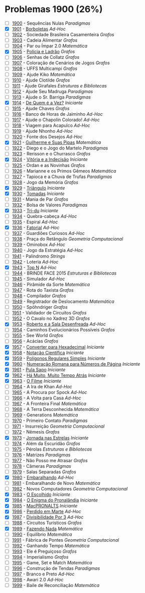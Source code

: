 # Problemas 1900 (26%)

- [ ]  [1900](https://www.beecrowd.com.br/judge/pt/problems/view/1900) - Sequências Nulas *Paradigmas*
- [x]  [1901](https://www.beecrowd.com.br/judge/pt/problems/view/1901) - [Borboletas](https://github.com/potigol/beecrowd/blob/master/src/1900/1901.poti) *Ad-Hoc*
- [ ]  [1902](https://www.beecrowd.com.br/judge/pt/problems/view/1902) - Sociedade Brasileira Casamenteira *Grafos*
- [ ]  [1903](https://www.beecrowd.com.br/judge/pt/problems/view/1903) - Cadeia Alimentar *Grafos*
- [ ]  [1904](https://www.beecrowd.com.br/judge/pt/problems/view/1904) - Par ou Ímpar 2.0 *Matemática*
- [x]  [1905](https://www.beecrowd.com.br/judge/pt/problems/view/1905) - [Polícia e Ladrão](https://github.com/potigol/beecrowd/blob/master/src/1900/1905.poti) *Grafos*
- [ ]  [1906](https://www.beecrowd.com.br/judge/pt/problems/view/1906) - Senhas de Collatz *Grafos*
- [ ]  [1907](https://www.beecrowd.com.br/judge/pt/problems/view/1907) - Coloração de Cenários de Jogos *Grafos*
- [ ]  [1908](https://www.beecrowd.com.br/judge/pt/problems/view/1908) - UFFS Multicampi *Grafos*
- [ ]  [1909](https://www.beecrowd.com.br/judge/pt/problems/view/1909) - Ajude Kiko *Matemática*
- [ ]  [1910](https://www.beecrowd.com.br/judge/pt/problems/view/1910) - Ajude Clotilde *Grafos*
- [ ]  [1911](https://www.beecrowd.com.br/judge/pt/problems/view/1911) - Ajude Girafales *Estruturas e Bibliotecas*
- [ ]  [1912](https://www.beecrowd.com.br/judge/pt/problems/view/1912) - Ajude Seu Madruga *Paradigmas*
- [ ]  [1913](https://www.beecrowd.com.br/judge/pt/problems/view/1913) - Ajude o Sr. Barriga *Paradigmas*
- [x]  [1914](https://www.beecrowd.com.br/judge/pt/problems/view/1914) - [De Quem é a Vez?](https://github.com/potigol/beecrowd/blob/master/src/1900/1914.poti) *Iniciante*
- [ ]  [1915](https://www.beecrowd.com.br/judge/pt/problems/view/1915) - Ajude Chaves *Grafos*
- [ ]  [1916](https://www.beecrowd.com.br/judge/pt/problems/view/1916) - Banco de Horas de Jaiminho *Ad-Hoc*
- [ ]  [1917](https://www.beecrowd.com.br/judge/pt/problems/view/1917) - Ajude o Chapolin Colorado! *Ad-Hoc*
- [ ]  [1918](https://www.beecrowd.com.br/judge/pt/problems/view/1918) - Viagem para Acapulco *Ad-Hoc*
- [ ]  [1919](https://www.beecrowd.com.br/judge/pt/problems/view/1919) - Ajude Nhonho *Ad-Hoc*
- [ ]  [1920](https://www.beecrowd.com.br/judge/pt/problems/view/1920) - Fonte dos Desejos *Ad-Hoc*
- [x]  [1921](https://www.beecrowd.com.br/judge/pt/problems/view/1921) - [Guilherme e Suas Pipas](https://github.com/potigol/beecrowd/blob/master/src/1900/1921.poti) *Matemática*
- [ ]  [1922](https://www.beecrowd.com.br/judge/pt/problems/view/1922) - Diego e o Jogo do Martelo *Paradigmas*
- [ ]  [1923](https://www.beecrowd.com.br/judge/pt/problems/view/1923) - Rerisson e o Churrasco *Grafos*
- [x]  [1924](https://www.beecrowd.com.br/judge/pt/problems/view/1924) - [Vitória e a Indecisão](https://github.com/potigol/beecrowd/blob/master/src/1900/1924.poti) *Iniciante*
- [ ]  [1925](https://www.beecrowd.com.br/judge/pt/problems/view/1925) - Ordan e as Novinhas *Grafos*
- [ ]  [1926](https://www.beecrowd.com.br/judge/pt/problems/view/1926) - Marianne e os Primos Gêmeos *Matemática*
- [ ]  [1927](https://www.beecrowd.com.br/judge/pt/problems/view/1927) - Tapioca e a Chuva de Trufas *Paradigmas*
- [ ]  [1928](https://www.beecrowd.com.br/judge/pt/problems/view/1928) - Jogo da Memória *Grafos*
- [x]  [1929](https://www.beecrowd.com.br/judge/pt/problems/view/1929) - [Triângulo](https://github.com/potigol/beecrowd/blob/master/src/1900/1929.poti) *Iniciante*
- [x]  [1930](https://www.beecrowd.com.br/judge/pt/problems/view/1930) - [Tomadas](https://github.com/potigol/beecrowd/blob/master/src/1900/1930.poti) *Iniciante*
- [ ]  [1931](https://www.beecrowd.com.br/judge/pt/problems/view/1931) - Mania de Par *Grafos*
- [ ]  [1932](https://www.beecrowd.com.br/judge/pt/problems/view/1932) - Bolsa de Valores *Paradigmas*
- [x]  [1933](https://www.beecrowd.com.br/judge/pt/problems/view/1933) - [Tri-du](https://github.com/potigol/beecrowd/blob/master/src/1900/1933.poti) *Iniciante*
- [ ]  [1934](https://www.beecrowd.com.br/judge/pt/problems/view/1934) - Quebra-cabeça *Ad-Hoc*
- [ ]  [1935](https://www.beecrowd.com.br/judge/pt/problems/view/1935) - Espiral *Ad-Hoc*
- [x]  [1936](https://www.beecrowd.com.br/judge/pt/problems/view/1936) - [Fatorial](https://github.com/potigol/beecrowd/blob/master/src/1900/1936.poti) *Ad-Hoc*
- [ ]  [1937](https://www.beecrowd.com.br/judge/pt/problems/view/1937) - Guardiões Curiosos *Ad-Hoc*
- [ ]  [1938](https://www.beecrowd.com.br/judge/pt/problems/view/1938) - Praça do Retângulo *Geometria Computacional*
- [ ]  [1939](https://www.beecrowd.com.br/judge/pt/problems/view/1939) - Ominobox *Ad-Hoc*
- [ ]  [1940](https://www.beecrowd.com.br/judge/pt/problems/view/1940) - Jogo da Estratégia *Ad-Hoc*
- [ ]  [1941](https://www.beecrowd.com.br/judge/pt/problems/view/1941) - Palíndromo *Strings*
- [ ]  [1942](https://www.beecrowd.com.br/judge/pt/problems/view/1942) - Loteria *Ad-Hoc*
- [x]  [1943](https://www.beecrowd.com.br/judge/pt/problems/view/1943) - [Top N](https://github.com/potigol/beecrowd/blob/master/src/1900/1943.poti) *Ad-Hoc*
- [ ]  [1944](https://www.beecrowd.com.br/judge/pt/problems/view/1944) - BRINDE FACE 2015 *Estruturas e Bibliotecas*
- [ ]  [1945](https://www.beecrowd.com.br/judge/pt/problems/view/1945) - Simulador *Ad-Hoc*
- [ ]  [1946](https://www.beecrowd.com.br/judge/pt/problems/view/1946) - Pirâmide da Sorte *Matemática*
- [ ]  [1947](https://www.beecrowd.com.br/judge/pt/problems/view/1947) - Rota do Taxista *Grafos*
- [ ]  [1948](https://www.beecrowd.com.br/judge/pt/problems/view/1948) - Compilador *Grafos*
- [ ]  [1949](https://www.beecrowd.com.br/judge/pt/problems/view/1949) - Registrador de Deslocamento *Matemática*
- [ ]  [1950](https://www.beecrowd.com.br/judge/pt/problems/view/1950) - Spöhndriger *Grafos*
- [ ]  [1951](https://www.beecrowd.com.br/judge/pt/problems/view/1951) - Validador de Circuitos *Grafos*
- [ ]  [1952](https://www.beecrowd.com.br/judge/pt/problems/view/1952) - O Cavalo no Xadrez 3D *Grafos*
- [x]  [1953](https://www.beecrowd.com.br/judge/pt/problems/view/1953) - [Roberto e a Sala Desenfreada](https://github.com/potigol/beecrowd/blob/master/src/1900/1953.poti) *Ad-Hoc*
- [ ]  [1954](https://www.beecrowd.com.br/judge/pt/problems/view/1954) - Caminhos Evolucionários Possíveis *Grafos*
- [ ]  [1955](https://www.beecrowd.com.br/judge/pt/problems/view/1955) - See World *Grafos*
- [ ]  [1956](https://www.beecrowd.com.br/judge/pt/problems/view/1956) - Acácias *Grafos*
- [x]  [1957](https://www.beecrowd.com.br/judge/pt/problems/view/1957) - [Converter para Hexadecimal](https://github.com/potigol/beecrowd/blob/master/src/1900/1957.poti) *Iniciante*
- [x]  [1958](https://www.beecrowd.com.br/judge/pt/problems/view/1958) - [Notação Científica](https://github.com/potigol/beecrowd/blob/master/src/1900/1958.poti) *Iniciante*
- [x]  [1959](https://www.beecrowd.com.br/judge/pt/problems/view/1959) - [Polígonos Regulares Simples](https://github.com/potigol/beecrowd/blob/master/src/1900/1959.poti) *Iniciante*
- [x]  [1960](https://www.beecrowd.com.br/judge/pt/problems/view/1960) - [Numeração Romana para Números de Página](https://github.com/potigol/beecrowd/blob/master/src/1900/1960.poti) *Iniciante*
- [x]  [1961](https://www.beecrowd.com.br/judge/pt/problems/view/1961) - [Pula Sapo](https://github.com/potigol/beecrowd/blob/master/src/1900/1961.poti) *Iniciante*
- [x]  [1962](https://www.beecrowd.com.br/judge/pt/problems/view/1962) - [Há Muito, Muito Tempo Atrás](https://github.com/potigol/beecrowd/blob/master/src/1900/1962.poti) *Iniciante*
- [x]  [1963](https://www.beecrowd.com.br/judge/pt/problems/view/1963) - [O Filme](https://github.com/potigol/beecrowd/blob/master/src/1900/1963.poti) *Iniciante*
- [ ]  [1964](https://www.beecrowd.com.br/judge/pt/problems/view/1964) - A Ira de Khan *Ad-Hoc*
- [ ]  [1965](https://www.beecrowd.com.br/judge/pt/problems/view/1965) - A Procura por Spock *Ad-Hoc*
- [ ]  [1966](https://www.beecrowd.com.br/judge/pt/problems/view/1966) - A Volta para Casa *Ad-Hoc*
- [ ]  [1967](https://www.beecrowd.com.br/judge/pt/problems/view/1967) - A Fronteira Final *Matemática*
- [ ]  [1968](https://www.beecrowd.com.br/judge/pt/problems/view/1968) - A Terra Desconhecida *Matemática*
- [ ]  [1969](https://www.beecrowd.com.br/judge/pt/problems/view/1969) - Generations *Matemática*
- [ ]  [1970](https://www.beecrowd.com.br/judge/pt/problems/view/1970) - Primeiro Contato *Paradigmas*
- [ ]  [1971](https://www.beecrowd.com.br/judge/pt/problems/view/1971) - Insurreição *Geometria Computacional*
- [ ]  [1972](https://www.beecrowd.com.br/judge/pt/problems/view/1972) - Nêmesis *Grafos*
- [x]  [1973](https://www.beecrowd.com.br/judge/pt/problems/view/1973) - [Jornada nas Estrelas](https://github.com/potigol/beecrowd/blob/master/src/1900/1973.poti) *Iniciante*
- [ ]  [1974](https://www.beecrowd.com.br/judge/pt/problems/view/1974) - Além da Escuridão *Grafos*
- [ ]  [1975](https://www.beecrowd.com.br/judge/pt/problems/view/1975) - Pérolas *Estruturas e Bibliotecas*
- [ ]  [1976](https://www.beecrowd.com.br/judge/pt/problems/view/1976) - Matrizes *Paradigmas*
- [ ]  [1977](https://www.beecrowd.com.br/judge/pt/problems/view/1977) - Não Posso me Atrasar *Grafos*
- [ ]  [1978](https://www.beecrowd.com.br/judge/pt/problems/view/1978) - Câmeras *Paradigmas*
- [ ]  [1979](https://www.beecrowd.com.br/judge/pt/problems/view/1979) - Salas Separadas *Grafos*
- [x]  [1980](https://www.beecrowd.com.br/judge/pt/problems/view/1980) - [Embaralhando](https://github.com/potigol/beecrowd/blob/master/src/1900/1980.poti) *Ad-Hoc*
- [ ]  [1981](https://www.beecrowd.com.br/judge/pt/problems/view/1981) - Embaralhando de Novo *Matemática*
- [ ]  [1982](https://www.beecrowd.com.br/judge/pt/problems/view/1982) - Novos Computadores *Geometria Computacional*
- [x]  [1983](https://www.beecrowd.com.br/judge/pt/problems/view/1983) - [O Escolhido](https://github.com/potigol/beecrowd/blob/master/src/1900/1983.poti) *Iniciante*
- [x]  [1984](https://www.beecrowd.com.br/judge/pt/problems/view/1984) - [O Enigma do Pronalândia](https://github.com/potigol/beecrowd/blob/master/src/1900/1984.poti) *Iniciante*
- [x]  [1985](https://www.beecrowd.com.br/judge/pt/problems/view/1985) - [MacPRONALTS](https://github.com/potigol/beecrowd/blob/master/src/1900/1985.poti) *Iniciante*
- [x]  [1986](https://www.beecrowd.com.br/judge/pt/problems/view/1986) - [Perdido em Marte](https://github.com/potigol/beecrowd/blob/master/src/1900/1986.poti) *Ad-Hoc*
- [x]  [1987](https://www.beecrowd.com.br/judge/pt/problems/view/1987) - [Divisibilidade Por 3](https://github.com/potigol/beecrowd/blob/master/src/1900/1987.poti) *Ad-Hoc*
- [ ]  [1988](https://www.beecrowd.com.br/judge/pt/problems/view/1988) - Circuitos Turísticos *Grafos*
- [x]  [1989](https://www.beecrowd.com.br/judge/pt/problems/view/1989) - [Fazendo Nada](https://github.com/potigol/beecrowd/blob/master/src/1900/1989.poti) *Matemática*
- [ ]  [1990](https://www.beecrowd.com.br/judge/pt/problems/view/1990) - Equilíbrio *Matemática*
- [ ]  [1991](https://www.beecrowd.com.br/judge/pt/problems/view/1991) - Fábrica de Pontes *Geometria Computacional*
- [ ]  [1992](https://www.beecrowd.com.br/judge/pt/problems/view/1992) - Ganhando Tempo *Matemática*
- [ ]  [1993](https://www.beecrowd.com.br/judge/pt/problems/view/1993) - Ele é Preguiçoso *Grafos*
- [ ]  [1994](https://www.beecrowd.com.br/judge/pt/problems/view/1994) - Imperialismo *Grafos*
- [ ]  [1995](https://www.beecrowd.com.br/judge/pt/problems/view/1995) - Game, Set e Match *Matemática*
- [ ]  [1996](https://www.beecrowd.com.br/judge/pt/problems/view/1996) - Construção de Tendas *Paradigmas*
- [ ]  [1997](https://www.beecrowd.com.br/judge/pt/problems/view/1997) - Branco e Preto *Ad-Hoc*
- [ ]  [1998](https://www.beecrowd.com.br/judge/pt/problems/view/1998) - Awari 2.0 *Ad-Hoc*
- [ ]  [1999](https://www.beecrowd.com.br/judge/pt/problems/view/1999) - Baile de Reconciliação *Matemática*